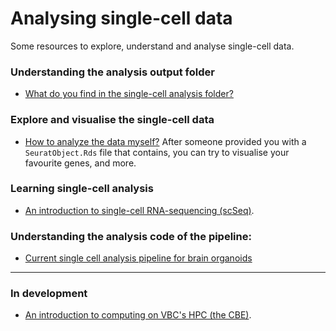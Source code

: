 # Analysing single-cell data

Some resources to explore, understand and analyse single-cell data.



### Understanding the analysis output folder

- [What do you find in the single-cell analysis folder?](https://docs.google.com/document/d/1QJEy5R7GzYmIzuagA-uw18IIdQUGyoaR7z1Dld43Q3Y/edit?usp=sharing)

### Explore and visualise the single-cell data

- [How to analyze the data myself?](https://github.com/vertesy/Seurat.Pipeline/issues/3)
  After someone provided you with a `SeuratObject.Rds` file that contains, you can try to visualise your favourite genes, and more. 

### Learning single-cell analysis

- [An introduction to single-cell RNA-sequencing (scSeq)](https://docs.google.com/document/d/1T3mO5wEikjZR8hxYQ5UH7fSl8Rrl5eLrL8TXF-PkYSc/edit?usp=sharing).

### Understanding the analysis code of the pipeline:

- [Current single cell analysis pipeline for brain organoids](https://docs.google.com/document/d/1dAXPWYG0q0bEcH7cI479CAcoaRMbPV0cl9Pt-rSXzr4/edit?usp=sharing)



--------------------

### In development

- [An introduction to computing on VBC's HPC (the CBE)](https://docs.google.com/document/d/1ezMnrcIXWOJfJzE7G4URMLeqCJVySdm2AFyen1WArRY/edit?usp=sharing).

